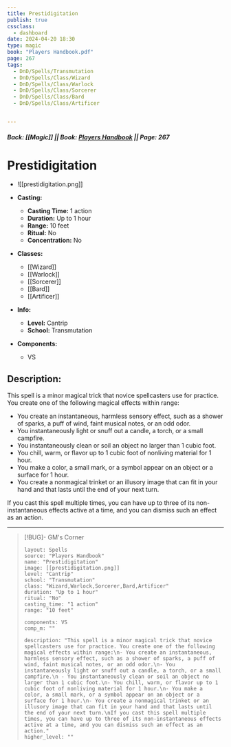 ```yaml
---
title: Prestidigitation
publish: true
cssclass:
  - dashboard
date: 2024-04-20 18:30
type: magic
book: "Players Handbook.pdf"
page: 267
tags:
  - DnD/Spells/Transmutation
  - DnD/Spells/Class/Wizard
  - DnD/Spells/Class/Warlock
  - DnD/Spells/Class/Sorcerer
  - DnD/Spells/Class/Bard
  - DnD/Spells/Class/Artificer


---
```


##### Back: [[Magic]] || Book: [Players Handbook](https://drive.google.com/drive/folders/1O5bhpYizcIT5xxAoLOuzCRht_PVS7VSG?usp=sharing) || Page: 267

# Prestidigitation
- ![[prestidigitation.png]]
- **Casting:**
    - **Casting Time:** 1 action
    - **Duration:** Up to 1 hour
    - **Range:** 10 feet
    - **Ritual:** No
    - **Concentration:** No
- **Classes:**
    - [[Wizard]]
    - [[Warlock]]
    - [[Sorcerer]]
    - [[Bard]]
    - [[Artificer]]

- **Info:**
    - **Level:** Cantrip
    - **School:** Transmutation
- **Components:**
    - VS


## Description:
This spell is a minor magical trick that novice spellcasters use for practice. You create one of the following magical effects within range:

- You create an instantaneous, harmless sensory effect, such as a shower of sparks, a puff of wind, faint musical notes, or an odd odor.
- You instantaneously light or snuff out a candle, a torch, or a small campfire.
- You instantaneously clean or soil an object no larger than 1 cubic foot.
- You chill, warm, or flavor up to 1 cubic foot of nonliving material for 1 hour.
- You make a color, a small mark, or a symbol appear on an object or a surface for 1 hour.
- You create a nonmagical trinket or an illusory image that can fit in your hand and that lasts until the end of your next turn.

If you cast this spell multiple times, you can have up to three of its non-instantaneous effects active at a time, and you can dismiss such an effect as an action.



---

> [!BUG]- GM's Corner
>
> ```statblock
> layout: Spells
> source: "Players Handbook"
> name: "Prestidigitation"
> image: [[prestidigitation.png]]
> level: "Cantrip"
> school: "Transmutation"
> class: "Wizard,Warlock,Sorcerer,Bard,Artificer"
> duration: "Up to 1 hour"
> ritual: "No"
> casting_time: "1 action"
> range: "10 feet"
>
> components: VS
> comp_m: ""
>
> description: "This spell is a minor magical trick that novice spellcasters use for practice. You create one of the following magical effects within range:\n- You create an instantaneous, harmless sensory effect, such as a shower of sparks, a puff of wind, faint musical notes, or an odd odor.\n- You instantaneously light or snuff out a candle, a torch, or a small campfire.\n - You instantaneously clean or soil an object no larger than 1 cubic foot.\n- You chill, warm, or flavor up to 1 cubic foot of nonliving material for 1 hour.\n- You make a color, a small mark, or a symbol appear on an object or a surface for 1 hour.\n- You create a nonmagical trinket or an illusory image that can fit in your hand and that lasts until the end of your next turn.\nIf you cast this spell multiple times, you can have up to three of its non-instantaneous effects active at a time, and you can dismiss such an effect as an action."
> higher_level: ""
> ```
